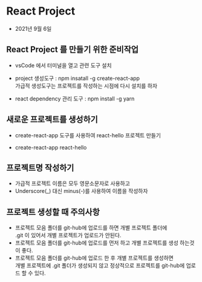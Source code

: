 # React Project

- 2021년 9월 6일

## React Project 를 만들기 위한 준비작업

- vsCode 에서 터미널을 열고 관련 도구 설치

- project 생성도구 : npm insatall -g create-react-app  
  가급적 생성도구는 프로젝트를 작성하는 시점에 다시 설치를 하자
- react dependency 관리 도구 : npm install -g yarn

## 새로운 프로젝트를 생성하기

- create-react-app 도구를 사용하여 react-hello 프로젝트 만들기

- create-react-app react-hello

## 프로젝트명 작성하기

- 가급적 프로젝트 이름은 모두 영문소문자로 사용하고
- Underscore(\_) 대신 minus(-)를 사용하여 이름을 작성하자

## 프로젝트 생성할 때 주의사항

- 프로젝트 모음 폴더를 git-hub에 업로드를 하면 개별 프로젝트 폴더에  
  .git 이 있어서 개별 프로젝트가 업로드가 안된다.
- 프로젝트 모음 폴더를 git-hub에 업로드를 먼저 하고 개별 프로젝트를 생성 하는것이 좋다.
- 프로젝트 모음 폴더를 git-hub에 업로드 한 후 개별 프로젝트를 생성하면  
  개별 프로젝트에 .git 폴더가 생성되지 않고 정상적으로 프로젝트를 git-hub에 업로드 할 수 있다.
